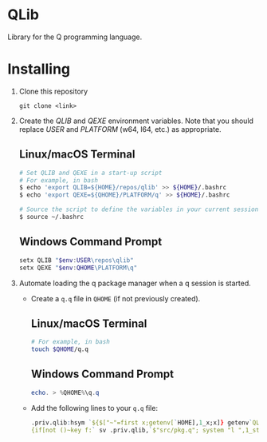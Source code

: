 
# QLib

Library for the Q programming language.

# Installing

1) Clone this repository 
    ```
    git clone <link>
    ```

2) Create the *QLIB* and *QEXE* environment variables. Note that you should replace *USER* and *PLATFORM* (w64, l64, etc.) as appropriate.

    ## Linux/macOS Terminal

    ```bash
    # Set QLIB and QEXE in a start-up script
    # For example, in bash
    $ echo 'export QLIB=${HOME}/repos/qlib' >> ${HOME}/.bashrc
    $ echo 'export QEXE=${QHOME}/PLATFORM/q' >> ${HOME}/.bashrc

    # Source the script to define the variables in your current session
    $ source ~/.bashrc
    ``` 

    ## Windows Command Prompt

    ```powershell
    setx QLIB "$env:USER\repos\qlib"
    setx QEXE "$env:QHOME\PLATFORM\q"
    ```

3) Automate loading the q package manager when a q session is started. 

    * Create a `q.q` file in `QHOME` (if not previously created).
        
        ## Linux/macOS Terminal

        ```bash
        # For example, in bash
        touch $QHOME/q.q
        ```

        ## Windows Command Prompt

        ```powershell
        echo. > %QHOME%\q.q
        ```

    * Add the following lines to your `q.q` file:

        ```q
        .priv.qlib:hsym `${$["~"=first x;getenv[`HOME],1_x;x]} getenv`QLIB;
        {if[not ()~key f:` sv .priv.qlib,`$"src/pkg.q"; system "l ",1_string f]}[];
        ```
